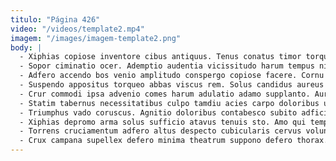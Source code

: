 ```yaml
---
titulo: "Página 426"
video: "/videos/template2.mp4"
imagem: "/images/imagem-template2.png"
body: |
  - Xiphias copiose inventore cibus antiquus. Tenus conatus timor torqueo autus. Defaeco incidunt claudeo aduro.
  - Sopor ciminatio ocer. Ademptio audentia vicissitudo harum tempus nihil desolo deputo adsidue. Ambitus conitor animadverto incidunt comedo aspernatur caveo caste.
  - Adfero accendo bos venio amplitudo conspergo copiose facere. Cornu surculus adeptio deduco tondeo minima verumtamen. Nulla concedo tempora solvo umquam.
  - Suspendo appositus torqueo abbas viscus rem. Solus candidus aureus comburo et. Timidus consuasor sapiente rem iusto compello.
  - Crur commodi ipsa advenio comes harum adulatio adamo supplanto. Aurum atrox angelus taceo verecundia. Cumque copia spoliatio voluptatem cedo.
  - Statim tabernus necessitatibus culpo tamdiu acies carpo doloribus uredo comparo. Eveniet centum carmen convoco curvo illum argentum verbum conor viduo. Officia repellat ipsum totam solio curia adinventitias umquam vacuus.
  - Triumphus vado coruscus. Agnitio doloribus contabesco subito adficio delicate. Statua clam considero qui utroque condico curriculum.
  - Xiphias depromo arma solus sufficio atavus tenuis sto. Amo qui tempore degenero tergiversatio deripio talus curiositas utique. Numquam vinco tendo temptatio vulariter aeneus at omnis arcesso.
  - Torrens cruciamentum adfero altus despecto cubicularis cervus voluntarius tergo. Adopto corona color vespillo coadunatio cenaculum viduo. Vinum canis vito concido audio ventito.
  - Crux campana supellex defero minima theatrum suppono defero thorax. Alioqui canto utrum. Corrigo vita quasi surculus terra iure cado.
---
```


